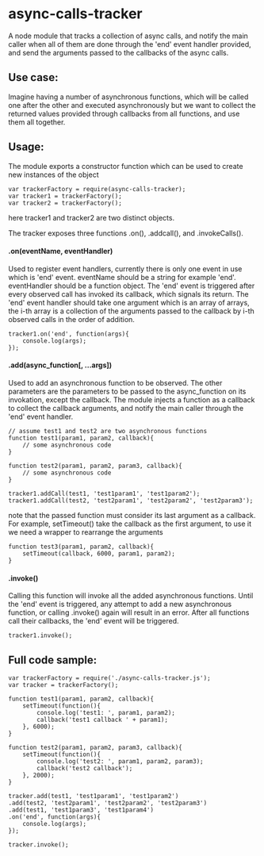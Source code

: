 # async-calls-tracker
A node module that tracks a collection of async calls, and notify the main caller when all of them are done through the 'end' event handler provided, and send the arguments passed to the callbacks of the async calls.

## Use case:
Imagine having a number of asynchronous functions, which will be called one after the other and executed asynchronously but we want to collect the returned values provided through callbacks from all functions, and use them all together.

## Usage:
The module exports a constructor function which can be used to create new instances of the object
```
var trackerFactory = require(async-calls-tracker);
var tracker1 = trackerFactory();
var tracker2 = trackerFactory();
```
here tracker1 and tracker2 are two distinct objects.

The tracker exposes three functions .on(), .addcall(), and .invokeCalls().
#### .on(eventName, eventHandler)
Used to register event handlers, currently there is only one event in use which is 'end' event. eventName should be a string for example 'end'. eventHandler should be a function object. The 'end' event is triggered after every observed call has invoked its callback, which signals its return. The 'end' event handler should take one argument which is an array of arrays, the i-th array is a collection of the arguments passed to the callback by i-th observed calls in the order of addition.
```
tracker1.on('end', function(args){
	console.log(args);
});
```
#### .add(async_function[, ...args])
Used to add an asynchronous function to be observed. The other parameters are the parameters to be passed to the async_function on its invokation, except the callback. The module injects a function as a callback to collect the callback arguments, and notify the main caller through the 'end' event handler.
```
// assume test1 and test2 are two asynchronous functions
function test1(param1, param2, callback){
	// some asynchronous code
}

function test2(param1, param2, param3, callback){
	// some asynchronous code
}

tracker1.addCall(test1, 'test1param1', 'test1param2');
tracker1.addCall(test2, 'test2param1', 'test2param2', 'test2param3');
```
note that the passed function must consider its last argument as a callback. For example, setTimeout() take the callback as the first argument, to use it we need a wrapper to rearrange the arguments
```
function test3(param1, param2, callback){
	setTimeout(callback, 6000, param1, param2);
}
```
#### .invoke()
Calling this function will invoke all the added asynchronous functions. Until the 'end' event is triggered, any attempt to add a new asynchronous function, or calling .invoke() again will result in an error. After all functions call their callbacks, the 'end' event will be triggered.
```
tracker1.invoke();
```
## Full code sample:
```
var trackerFactory = require('./async-calls-tracker.js');
var tracker = trackerFactory();

function test1(param1, param2, callback){
	setTimeout(function(){
		console.log('test1: ', param1, param2);
		callback('test1 callback ' + param1);
	}, 6000);
}

function test2(param1, param2, param3, callback){
	setTimeout(function(){
		console.log('test2: ', param1, param2, param3);
		callback('test2 callback');
	}, 2000);
}

tracker.add(test1, 'test1param1', 'test1param2')
.add(test2, 'test2param1', 'test2param2', 'test2param3')
.add(test1, 'test1param3', 'test1param4')
.on('end', function(args){
	console.log(args);
});

tracker.invoke();
```
